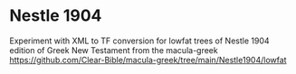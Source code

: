 # Nestle 1904
Experiment with XML to TF conversion for lowfat trees of Nestle 1904 edition of Greek New Testament from the macula-greek
https://github.com/Clear-Bible/macula-greek/tree/main/Nestle1904/lowfat
